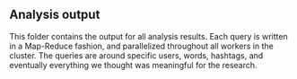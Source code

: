 ## Analysis output

This folder contains the output for all analysis results.
Each query is written in a Map-Reduce fashion, and parallelized throughout all workers in the cluster.
The queries are around specific users, words, hashtags, and eventually everything we thought was meaningful for the research.
